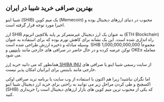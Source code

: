 

## بهترین صرافی خرید شیبا در ایران

شیبا اینو (SHIB) یک میم کوین (Memecoin) محبوب در دنیای ارزهای دیجیتال بوده و اخیرا مورد توجه قرار گرفته است.

ارز SHIB به عنوان یک ارز دیجیتال غیرمتمرکز بر پایه بلاکچین اتریوم (ETH Blockchain) راه اندازی شده است. این یک نشانه برای کاهش تورم بوده که برای استفاده به عنوان وسیله مبادله و ذخیره ارزش طراحی شده است. SHIB مجموعاً 1,000,000,000,000 توکن عرضه کرده و در حال حاضر در صرافی های خارجی مانند [بایننس](https://www.binance.com/en-GB) و OKEx معامله می شود.

همانطور که می دانید خرید [ارز SHIBA INU](https://ok-ex.io/buy-and-sell/SHIB/) از سایت رسمی شیبا اینو یا صرافی های خارجی مانند بایننس برای ایرانیان امکان پذیر نیست.

اما نگران نباشید! زیرا هم اکنون با استفاده از وب سایت یا برنامه ترید صرافی اوکی اکسچنج و طی کردن مراحل زیر می توانید به راحتی برای خرید ارز دیجیتال شیبا اینو (SHIB) که یکی از محبوب ترین میم کوین های بازار ارزهای دیجیتال است را خریداری کنید.
